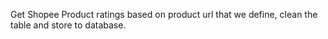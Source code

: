 Get Shopee Product ratings based on product url that we define, clean the table and store to database.
